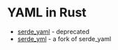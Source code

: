 # YAML in Rust

* [serde_yaml](https://crates.io/crates/serde_yaml) - deprecated
* [serde_yml](https://crates.io/crates/serde_yml) - a fork of serde_yaml


